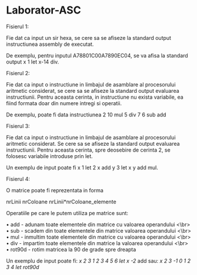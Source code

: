 # Laborator-ASC

Fisierul 1:

Fie dat ca input un sir hexa, se cere sa se afiseze la standard output instructiunea assembly de
executat.

De exemplu, pentru inputul A78801C00A7890EC04, se va afisa la standard output x 1 let x-14 div.

Fisierul 2:

Fie dat ca input o instructiune in limbajul de asamblare al procesorului aritmetic considerat, se
cere sa se afiseze la standard output evaluarea instructiunii. Pentru aceasta cerinta, in instructiune
nu exista variabile, ea fiind formata doar din numere intregi si operatii.

De exemplu, poate fi data instructiunea 2 10 mul 5 div 7 6 sub add

Fisierul 3:

Fie dat ca input o instructiune in limbajul de asamblare al procesorului aritmetic considerat. Se
cere sa se afiseze la standard output evaluarea instructiunii. Pentru aceasta cerinta, spre deosebire
de cerinta 2, se folosesc variabile introduse prin let.

Un exemplu de input poate fi x 1 let 2 x add y 3 let x y add mul.

Fisierul 4:

O matrice poate fi reprezentata in forma

nrLinii nrColoane nrLinii*nrColoane_elemente

Operatiile pe care le putem utiliza pe matrice sunt:

• add - adunam toate elementele din matrice cu valoarea operandului <\br>
• sub - scadem din toate elementele din matrice valoarea operandului <\br>
• mul - inmultim toate elementele din matrice cu valoarea operandului <\br>
• div - impartim toate elementele din matrice la valoarea operandului <\br>
• rot90d - rotim matricea la 90 de grade spre dreapta

Un exemplu de input poate fi: *x 2 3 1 2 3 4 5 6 let x -2* add sau: *x 2 3 -1 0 1 2 3 4 let rot90d*
